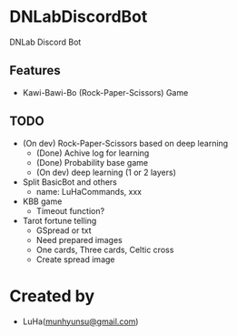# DNLabDiscordBot
DNLab Discord Bot

## Features
- Kawi-Bawi-Bo (Rock-Paper-Scissors) Game

## TODO
- (On dev) Rock-Paper-Scissors based on deep learning
  - (Done) Achive log for learning
  - (Done) Probability base game
  - (On dev) deep learning (1 or 2 layers)
- Split BasicBot and others
  - name: LuHaCommands, xxx
- KBB game
  - Timeout function?
- Tarot fortune telling
  - GSpread or txt
  - Need prepared images
  - One cards, Three cards, Celtic cross
  - Create spread image

# Created by
- LuHa(munhyunsu@gmail.com)
